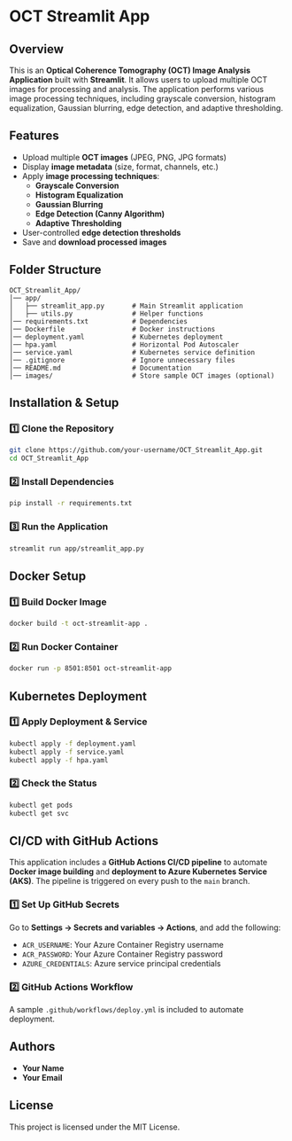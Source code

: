 # OCT Streamlit App

## Overview

This is an **Optical Coherence Tomography (OCT) Image Analysis Application** built with **Streamlit**. It allows users to upload multiple OCT images for processing and analysis. The application performs various image processing techniques, including grayscale conversion, histogram equalization, Gaussian blurring, edge detection, and adaptive thresholding.

## Features

- Upload multiple **OCT images** (JPEG, PNG, JPG formats)
- Display **image metadata** (size, format, channels, etc.)
- Apply **image processing techniques**:
  - **Grayscale Conversion**
  - **Histogram Equalization**
  - **Gaussian Blurring**
  - **Edge Detection (Canny Algorithm)**
  - **Adaptive Thresholding**
- User-controlled **edge detection thresholds**
- Save and **download processed images**

## Folder Structure

```
OCT_Streamlit_App/
│── app/
│   ├── streamlit_app.py       # Main Streamlit application
│   ├── utils.py               # Helper functions
│── requirements.txt           # Dependencies
│── Dockerfile                 # Docker instructions
│── deployment.yaml            # Kubernetes deployment
│── hpa.yaml                   # Horizontal Pod Autoscaler
│── service.yaml               # Kubernetes service definition
│── .gitignore                 # Ignore unnecessary files
│── README.md                  # Documentation
│── images/                    # Store sample OCT images (optional)
```

## Installation & Setup

### 1️⃣ **Clone the Repository**

```sh
git clone https://github.com/your-username/OCT_Streamlit_App.git
cd OCT_Streamlit_App
```

### 2️⃣ **Install Dependencies**

```sh
pip install -r requirements.txt
```

### 3️⃣ **Run the Application**

```sh
streamlit run app/streamlit_app.py
```

## Docker Setup

### 1️⃣ **Build Docker Image**

```sh
docker build -t oct-streamlit-app .
```

### 2️⃣ **Run Docker Container**

```sh
docker run -p 8501:8501 oct-streamlit-app
```

## Kubernetes Deployment

### 1️⃣ **Apply Deployment & Service**

```sh
kubectl apply -f deployment.yaml
kubectl apply -f service.yaml
kubectl apply -f hpa.yaml
```

### 2️⃣ **Check the Status**

```sh
kubectl get pods
kubectl get svc
```

## CI/CD with GitHub Actions

This application includes a **GitHub Actions CI/CD pipeline** to automate **Docker image building** and **deployment to Azure Kubernetes Service (AKS)**. The pipeline is triggered on every push to the `main` branch.

### 1️⃣ **Set Up GitHub Secrets**

Go to **Settings → Secrets and variables → Actions**, and add the following:

- `ACR_USERNAME`: Your Azure Container Registry username
- `ACR_PASSWORD`: Your Azure Container Registry password
- `AZURE_CREDENTIALS`: Azure service principal credentials

### 2️⃣ **GitHub Actions Workflow**

A sample `.github/workflows/deploy.yml` is included to automate deployment.

## Authors

- **Your Name**
- **Your Email**

## License

This project is licensed under the MIT License.
